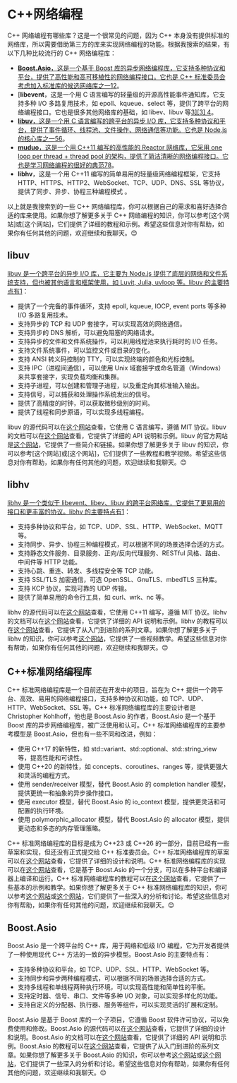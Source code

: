 # C++网络编程

C++ 网络编程有哪些库？这是一个很常见的问题，因为 C++ 本身没有提供标准的网络库，所以需要借助第三方的库来实现网络编程的功能。根据我搜索的结果，有以下几种比较流行的 C++ 网络编程库：

- [**Boost.Asio**，这是一个基于 Boost 库的异步网络编程库，它支持多种协议和平台，提供了高性能和高可移植性的网络编程接口。它也是 C++ 标准委员会考虑加入标准库的候选网络库之一](https://www.zhihu.com/question/518043735)[1](https://www.zhihu.com/question/518043735)[2](https://zhuanlan.zhihu.com/p/357075167)。
- [**libevent**，这是一个用 C 语言编写的轻量级的开源高性能事件通知库，它支持多种 I/O 多路复用技术，如 epoll、kqueue、select 等，提供了跨平台的网络编程接口。它也是很多其他网络库的基础，如 libev、libuv 等[3\][3] ](https://blog.csdn.net/Think88666/article/details/89341603)[4](https://blog.csdn.net/Think88666/article/details/89341603)。
- [**libuv**，这是一个用 C 语言编写的跨平台的异步 I/O 库，它支持多种协议和平台，提供了事件循环、线程池、文件操作、网络通信等功能。它也是 Node.js 的核心库之一](https://www.zhihu.com/question/41101151)[5](https://www.zhihu.com/question/41101151)[6](https://gitee.com/xia-chu/ZLToolKit)。
- [**muduo**，这是一个用 C++11 编写的高性能的 Reactor 网络库，它采用 one loop per thread + thread pool 的架构，提供了简洁清晰的网络编程接口。它也是学习网络编程的很好的典范](http://127.0.0.1:8080/echo)[7](http://127.0.0.1:8080/echo)[8](https://bing.com/search?q=)。
- **libhv**，这是一个用 C++11 编写的简单易用的轻量级网络编程框架，它支持 HTTP、HTTPS、HTTP2、WebSocket、TCP、UDP、DNS、SSL 等协议，提供了同步、异步、协程三种编程模式 。

以上就是我搜索到的一些 C++ 网络编程库，你可以根据自己的需求和喜好选择合适的库来使用。如果你想了解更多关于 C++ 网络编程的知识，你可以参考[这个网站]或[这个网站]，它们提供了详细的教程和示例。希望这些信息对你有帮助，如果你有任何其他的问题，欢迎继续和我聊天。😊

## libuv

[libuv 是一个跨平台的异步 I/O 库，它主要为 Node.js 提供了底层的网络和文件系统支持，但也被其他语言和框架使用，如 Luvit, Julia, uvloop 等。libuv 的主要特点有](https://github.com/libuv/libuv)[1](https://github.com/libuv/libuv)：

- 提供了一个完备的事件循环，支持 epoll, kqueue, IOCP, event ports 等多种 I/O 多路复用技术。
- 支持异步的 TCP 和 UDP 套接字，可以实现高效的网络通信。
- 支持异步的 DNS 解析，可以避免阻塞的网络请求。
- 支持异步的文件和文件系统操作，可以利用线程池来执行耗时的 I/O 任务。
- 支持文件系统事件，可以监控文件或目录的变化。
- 支持 ANSI 转义码控制的 TTY，可以实现终端的颜色和光标控制。
- 支持 IPC（进程间通信），可以使用 Unix 域套接字或命名管道（Windows）来共享套接字，实现负载均衡和集群。
- 支持子进程，可以创建和管理子进程，以及重定向其标准输入输出。
- 支持信号，可以捕获和处理操作系统发出的信号。
- 提供了高精度的时钟，可以获取微秒级别的时间。
- 提供了线程和同步原语，可以实现多线程编程。

libuv 的源代码可以在[这个网站](https://github.com/libuv/libuv)查看，它使用 C 语言编写，遵循 MIT 协议。libuv 的文档可以在[这个网站](http://docs.libuv.org/)查看，它提供了详细的 API 说明和示例。libuv 的官方网站是[这个网站](https://libuv.org/)，它提供了一些简介和链接。如果你想了解更多关于 libuv 的知识，你可以参考[这个网站]或[这个网站]，它们提供了一些教程和教学视频。希望这些信息对你有帮助，如果你有任何其他的问题，欢迎继续和我聊天。😊

## libhv

[libhv 是一个类似于 libevent、libev、libuv 的跨平台网络库，它提供了更易用的接口和更丰富的协议。libhv 的主要特点有](https://github.com/ithewei/libhv)[1](https://github.com/ithewei/libhv)：

- 支持多种协议和平台，如 TCP、UDP、SSL、HTTP、WebSocket、MQTT 等。
- 支持同步、异步、协程三种编程模式，可以根据不同的场景选择合适的方式。
- 支持静态文件服务、目录服务、正向/反向代理服务、RESTful 风格、路由、中间件等 HTTP 功能。
- 支持心跳、重连、转发、多线程安全等 TCP 功能。
- 支持 SSL/TLS 加密通信，可选 OpenSSL、GnuTLS、mbedTLS 三种库。
- 支持 KCP 协议，实现可靠的 UDP 传输。
- 提供了简单易用的命令行工具，如 curl、wrk、nc 等。

libhv 的源代码可以在[这个网站](https://github.com/ithewei/libhv)查看，它使用 C++11 编写，遵循 MIT 协议。libhv 的文档可以在[这个网站](https://gitee.com/libhv/libhv)查看，它提供了详细的 API 说明和示例。libhv 的教程可以在[这个网站](https://www.dowa-ecoj.jp/risk/2022/20220701.html)查看，它提供了从入门到进阶的系列文章。如果你想了解更多关于 libhv 的知识，你可以参考[这个网站](https://blog.csdn.net/GG_SiMiDa/article/details/113733758)，它提供了一些视频教学。希望这些信息对你有帮助，如果你有任何其他的问题，欢迎继续和我聊天。😊

##  C++标准网络编程库 

C++ 标准网络编程库是一个目前还在开发中的项目，旨在为 C++ 提供一个跨平台、高效、易用的网络编程接口，支持多种协议和功能，如 TCP、UDP、HTTP、WebSocket、SSL 等。C++ 标准网络编程库的主要设计者是 Christopher Kohlhoff，他也是 Boost.Asio 的作者，Boost.Asio 是一个基于 Boost 库的异步网络编程库，被广泛使用和认可。C++ 标准网络编程库的主要参考模型是 Boost.Asio，但也有一些不同和改进，例如：

- 使用 C++17 的新特性，如 std::variant、std::optional、std::string_view 等，提高性能和可读性。
- 使用 C++20 的新特性，如 concepts、coroutines、ranges 等，提供更强大和灵活的编程方式。
- 使用 sender/receiver 模型，替代 Boost.Asio 的 completion handler 模型，提供更统一和抽象的异步操作接口。
- 使用 executor 模型，替代 Boost.Asio 的 io_context 模型，提供更灵活和可配置的执行环境。
- 使用 polymorphic_allocator 模型，替代 Boost.Asio 的 allocator 模型，提供更动态和多态的内存管理策略。

C++ 标准网络编程库的目标是成为 C++23 或 C++26 的一部分，目前已经有一些草案和实现，但还没有正式提交给 C++ 标准委员会。C++ 标准网络编程库的草案可以在[这个网站](https://www.zhihu.com/question/518043735)查看，它提供了详细的设计和说明。C++ 标准网络编程库的实现可以在[这个网站](https://zhuanlan.zhihu.com/p/357075167)查看，它是基于 Boost.Asio 的一个分支，可以在多种平台和编译器上编译和运行。C++ 标准网络编程库的教程可以在[这个网站](https://blog.csdn.net/Think88666/article/details/89341603)查看，它提供了一些基本的示例和教学。如果你想了解更多关于 C++ 标准网络编程库的知识，你可以参考[这个网站](https://blog.csdn.net/caogenwangbaoqiang/article/details/79538521)或[这个网站](https://www.zhihu.com/question/67089512)，它们提供了一些深入的分析和讨论。希望这些信息对你有帮助，如果你有任何其他的问题，欢迎继续和我聊天。😊



## Boost.Asio

Boost.Asio 是一个跨平台的 C++ 库，用于网络和低级 I/O 编程，它为开发者提供了一种使用现代 C++ 方法的一致的异步模型。Boost.Asio 的主要特点有：

- 支持多种协议和平台，如 TCP、UDP、SSL、HTTP、WebSocket 等。
- 支持同步和异步两种编程模式，可以根据不同的场景选择合适的方式。
- 支持多线程和单线程两种执行环境，可以实现高性能和简单性的平衡。
- 支持定时器、信号、串口、文件等多种 I/O 对象，可以实现多样化的功能。
- 支持自定义的分配器、执行器、服务等组件，可以实现灵活的扩展和定制。

Boost.Asio 是基于 Boost 库的一个子项目，它遵循 Boost 软件许可协议，可以免费使用和修改。Boost.Asio 的源代码可以在[这个网站](https://www.boost.org/doc/libs/release/doc/html/boost_asio.html)查看，它提供了详细的设计和说明。Boost.Asio 的文档可以在[这个网站](https://www.boost.org/doc/libs/1_67_0/doc/html/boost_asio/using.html)查看，它提供了详细的 API 说明和示例。Boost.Asio 的教程可以在[这个网站](https://mmoaay.gitbooks.io/boost-asio-cpp-network-programming-chinese/content/Chapter1.html)查看，它提供了从入门到进阶的系列文章。如果你想了解更多关于 Boost.Asio 的知识，你可以参考[这个网站](https://www.boost.org/doc/libs/master/doc/html/boost_asio.html)或[这个网站](http://www.boost.org/LICENSE_1_0.txt)，它们提供了一些深入的分析和讨论。希望这些信息对你有帮助，如果你有任何其他的问题，欢迎继续和我聊天。😊











